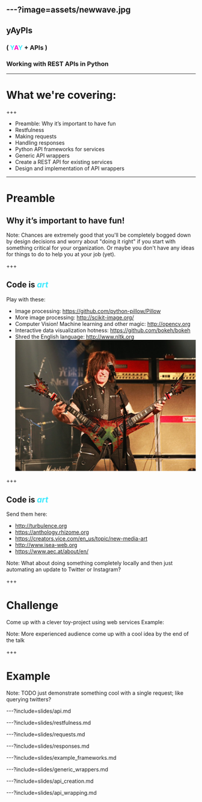 ---?image=assets/newwave.jpg
---
## yAyPIs
### ( <span style='color: #3DE9FE'>Y</span><span style='color: #FA00C0'>A</span><span style='color: #3DE9FE'>Y</span> + APIs )
### Working with REST APIs in Python

---

#  What we're covering:

+++

- Preamble: Why it’s important to have fun <!-- .element: class="fragment" -->
- Restfulness                              <!-- .element: class="fragment" -->
- Making requests <!-- .element: class="fragment" -->
- Handling responses<!-- .element: class="fragment" -->
- Python API frameworks for services<!-- .element: class="fragment" -->
- Generic API wrappers <!-- .element: class="fragment" -->
- Create a REST API for existing services <!-- .element: class="fragment" -->
- Design and implementation of API wrappers <!-- .element: class="fragment" -->

---
# Preamble
## Why it’s important to have fun!

Note:
Chances are extremely good that you'll be completely bogged down by design decisions and worry about
"doing it right" if you start with something critical for your organization. Or maybe you don't have
any ideas for things to do to help you at your job (yet).

+++

## Code is <span style='color: #3DE9FE'>*art*</span>

Play with these:
- Image processing: https://github.com/python-pillow/Pillow <!-- .element: class="fragment" -->
- More image processing: http://scikit-image.org/ <!-- .element: class="fragment" -->
- Computer Vision! Machine learning and other magic: http://opencv.org <!-- .element: class="fragment" -->
- Interactive data visualization hotness: https://github.com/bokeh/bokeh <!-- .element: class="fragment" -->
- Shred the English language: http://www.nltk.org <!-- .element: class="fragment" -->
![Michaleangelo](assets/mab.jpg)

+++

## Code is <span style='color: #3DE9FE'>*art*</span>

Send them here:
- http://turbulence.org <!-- .element: class="fragment" -->
- https://anthology.rhizome.org <!-- .element: class="fragment" -->
- https://creators.vice.com/en_us/topic/new-media-art <!-- .element: class="fragment" -->
- http://www.isea-web.org <!-- .element: class="fragment" -->
- https://www.aec.at/about/en/ <!-- .element: class="fragment" -->

Note:
What about doing something completely locally and then just automating an update to Twitter or Instagram?

+++
# Challenge 

Come up with a clever toy-project using web services
Example: 

Note:
More experienced audience come up with a cool idea by the end of the talk

+++
# Example
Note:
TODO just demonstrate something cool with a single request; like querying twitters?

---?include=slides/api.md

---?include=slides/restfulness.md

---?include=slides/requests.md

---?include=slides/responses.md

---?include=slides/example_frameworks.md

---?include=slides/generic_wrappers.md

---?include=slides/api_creation.md

---?include=slides/api_wrapping.md